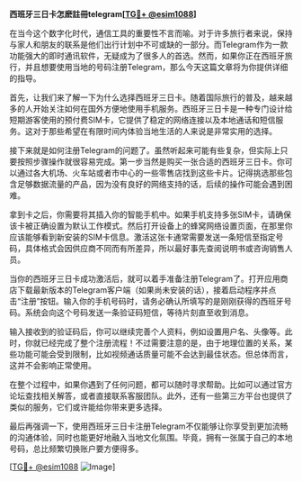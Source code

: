 **西班牙三日卡怎麽註冊telegram[[TG💪+ @esim1088](https://t.me/s/esim1088)]**

在当今这个数字化时代，通信工具的重要性不言而喻。对于许多旅行者来说，保持与家人和朋友的联系是他们出行计划中不可或缺的一部分。而Telegram作为一款功能强大的即时通讯软件，无疑成为了很多人的首选。然而，如果你正在西班牙旅行，并且想要使用当地的号码注册Telegram，那么今天这篇文章将为你提供详细的指导。

首先，让我们来了解一下为什么选择西班牙三日卡。随着国际旅行的普及，越来越多的人开始关注如何在国外方便地使用手机服务。西班牙三日卡是一种专门设计给短期游客使用的预付费SIM卡，它提供了稳定的网络连接以及本地通话和短信服务。这对于那些希望在有限时间内体验当地生活的人来说是非常实用的选择。

接下来就是如何注册Telegram的问题了。虽然听起来可能有些复杂，但实际上只要按照步骤操作就很容易完成。第一步当然是购买一张合适的西班牙三日卡。你可以通过各大机场、火车站或者市中心的一些零售店找到这些卡片。记得挑选那些包含足够数据流量的产品，因为没有良好的网络支持的话，后续的操作可能会遇到困难。

拿到卡之后，你需要将其插入你的智能手机中。如果手机支持多张SIM卡，请确保该卡被正确设置为默认工作模式。然后打开设备上的蜂窝网络设置页面，在那里你应该能够看到新安装的SIM卡信息。激活这张卡通常需要发送一条短信至指定号码，具体格式会因供应商不同而有所差异，所以最好事先查阅说明书或咨询销售人员。

当你的西班牙三日卡成功激活后，就可以着手准备注册Telegram了。打开应用商店下载最新版本的Telegram客户端（如果尚未安装的话），接着启动程序并点击“注册”按钮。输入你的手机号码时，请务必确认所填写的是刚刚获得的西班牙号码。系统会向这个号码发送一条验证码短信，等待片刻直至收到消息。

输入接收到的验证码后，你可以继续完善个人资料，例如设置用户名、头像等。此时，你就已经完成了整个注册流程！不过需要注意的是，由于地理位置的关系，某些功能可能会受到限制，比如视频通话质量可能不会达到最佳状态。但总体而言，这并不会影响正常使用。

在整个过程中，如果你遇到了任何问题，都可以随时寻求帮助。比如可以通过官方论坛查找相关解答，或者直接联系客服团队。此外，还有一些第三方平台也提供了类似的服务，它们或许能给你带来更多选择。

最后再强调一下，使用西班牙三日卡注册Telegram不仅能够让你享受到更加流畅的沟通体验，同时也能更好地融入当地文化氛围。毕竟，拥有一张属于自己的本地号码，总比频繁切换账户要方便得多。

[[TG💪+ @esim1088](https://t.me/s/esim1088) ![Image](https://i.postimg.cc/4NQfJmqS/Snipaste-2025-05-13-00-14-12.png)]